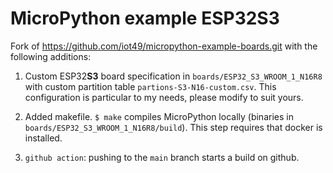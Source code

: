 MicroPython example ESP32S3
===========================

Fork of https://github.com/iot49/micropython-example-boards.git with the following additions:

1. Custom ESP32**S3** board specification in `boards/ESP32_S3_WROOM_1_N16R8` with custom partition table `partions-S3-N16-custom.csv`. This configuration is particular to my needs, please modify to suit yours.

2. Added makefile. `$ make` compiles MicroPython locally (binaries in `boards/ESP32_S3_WROOM_1_N16R8/build`). This step requires that docker is installed.

3. `github action`: pushing to the `main` branch starts a build on github.
   
